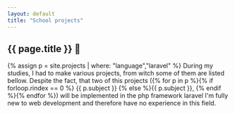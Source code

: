 ```yaml
---
layout: default
title: "School projects"
---
```

## {{ page.title }} :school_satchel:
{% assign p = site.projects | where: "language","laravel" %}
During my studies, I had to make various projects, from witch some of them are listed bellow. Despite the fact, that two of this projects ({% for p in p %}{% if  forloop.rindex == 0 %} {{ p.subject }} {% else %}{{ p.subject }}, {% endif %}{% endfor %}) will be implemented in the php framework laravel I'm fully new to web development and therefore have no experience in this field.
<!-- {% for p in site.projects %}
* [{{ p.start_date | date: "%Y" }} - _{{p.subject}}_ : **{{ p.title }}**]({{ p.url }}.html)
{% endfor %} -->
